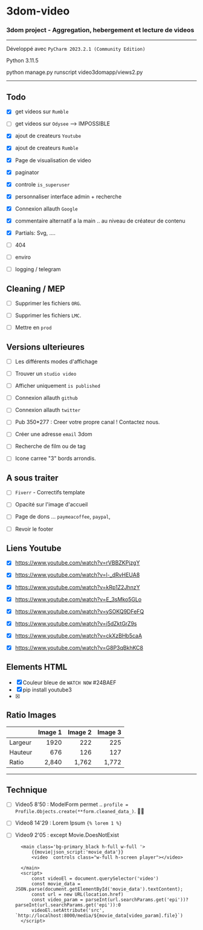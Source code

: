 # 3dom-video
### 3dom project - Aggregation, hebergement et lecture de videos

---

Développé avec `PyCharm 2023.2.1 (Community Edition)`

Python 3.11.5

python manage.py runscript video3domapp/views2.py

---

## Todo
- [x] get videos sur `Rumble`  
- [ ] get videos sur `Odysee` --> IMPOSSIBLE
- [x] ajout de createurs `Youtube` 
- [x] ajout de createurs `Rumble` 
- [x] Page de visualisation de video  
- [x] paginator
- [x] controle `is_superuser`
- [x] personnaliser interface admin + recherche
- [x] Connexion allauth `Google`  
- [x] commentaire alternatif a la main .. au niveau de créateur de contenu 
- [x] Partials: Svg, .... 
- [ ] 404 
- [ ] enviro 
- [ ] logging / telegram  

                           
## Cleaning / MEP
- [ ] Supprimer les fichiers `ORG`.
- [ ] Supprimer les fichiers `LMC`.
- [ ] Mettre en `prod`  



## Versions ulterieures
- [ ] Les différents modes d'affichage 
- [ ] Trouver un `studio video`
- [ ] Afficher uniquement `is published` 
- [ ] Connexion allauth `github`  
- [ ] Connexion allauth `twitter`  
- [ ] Pub 350*277 : Creer votre propre canal ! Contactez nous.
- [ ] Créer une adresse `email` 3dom
- [ ] Recherche de film ou de tag 
- [ ] Icone carree "3" bords arrondis.


## A sous traiter
- [ ] `Fiverr` - Correctifs template  
- [ ] Opacité sur l'image d'accueil
- [ ] Page de dons ... `paymeacoffee`, `paypal`,  
- [ ] Revoir le footer


## Liens Youtube
- [x] https://www.youtube.com/watch?v=rVBBZKPjzgY
- [x] https://www.youtube.com/watch?v=l-_dRvHEUA8
- [x] https://www.youtube.com/watch?v=kRp1Z2JhnzY  
- [x] https://www.youtube.com/watch?v=E_3sMko5GLo  
- [x] https://www.youtube.com/watch?v=ySOKQ9DFeFQ  
- [x] https://www.youtube.com/watch?v=i5dZktGrZ9s
- [x] https://www.youtube.com/watch?v=ckXzBHb5caA
- [x] https://www.youtube.com/watch?v=G8P3qBkhKC8


## Elements HTML
- [x] Couleur bleue de `WATCH NOW` #24BAEF    
- [x] pip install youtube3  
- [x]   


## Ratio Images

|         | Image 1 | Image 2 | Image 3 |
|:--------|--------:|--------:|--------:|
| Largeur |    1920 |     222 |     225 |
| Hauteur |     676 |     126 |     127 |
| Ratio   |   2,840 |   1,762 |   1,772 |



---

## Technique
- [ ] Video5 8'50 : ModelForm permet  .. `profile = Profile.Objects.create(**form.cleaned_data_)`.  💖💖
- [ ] Video8 14'29 : Lorem Ipsum `{% lorem 1 %}`
- [ ] Video9 2'05 : except Movie.DoesNotExist

        <main class='bg-primary_black h-full w-full '>
            {{movie|json_script:'movie_data'}}
            <video  controls class="w-full h-screen player"></video>
            
        </main>
        <script>
            const videoEl = document.querySelector('video')
            const movie_data = JSON.parse(document.getElementById('movie_data').textContent);
            const url = new URL(location.href)
            const video_param = parseInt(url.searchParams.get('epi'))?parseInt(url.searchParams.get('epi')):0
            videoEl.setAttribute('src', `http://localhost:8000/media/${movie_data[video_param].file}`)
        </script>






